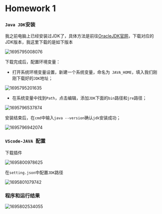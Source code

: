 # Homework 1

### `Java JDK`安装

我之前电脑上已经安装过JDK了，具体方法是前往[OracleJDK官网](https://www.oracle.com/cn/java/technologies/downloads/#jdk21-windows)，下载对应的JDK版本，我这里下载的是如下版本

![1695795008076](C:\Users\admin\AppData\Roaming\Typora\typora-user-images\1695795008076.png)

下载完成后，配置环境变量：

- 打开系统环境变量设置，新建一个系统变量，命名为` JAVA_HOME`，填入我们刚刚下载好的`JDK`地址；

![1695795201635](C:\Users\admin\AppData\Roaming\Typora\typora-user-images\1695795201635.png)

- 在系统变量中找到`Path`，点击编辑，添加`JDK`下面的`bin`路径和`jre`路径；

![1695796537874](C:\Users\admin\AppData\Roaming\Typora\typora-user-images\1695796537874.png)

安装结束后，在`cmd`中输入`java --version`确认`jdk`安装成功；

![1695796942074](C:\Users\admin\AppData\Roaming\Typora\typora-user-images\1695796942074.png)

### `VScode-JAVA `配置

下载插件

![1695800978625](C:\Users\admin\AppData\Roaming\Typora\typora-user-images\1695800978625.png)

在`setting.json`中配置`JDK`路径

![1695801079742](C:\Users\admin\AppData\Roaming\Typora\typora-user-images\1695801079742.png)

### 程序和运行结果

![1695802534055](C:\Users\admin\AppData\Roaming\Typora\typora-user-images\1695802534055.png)

